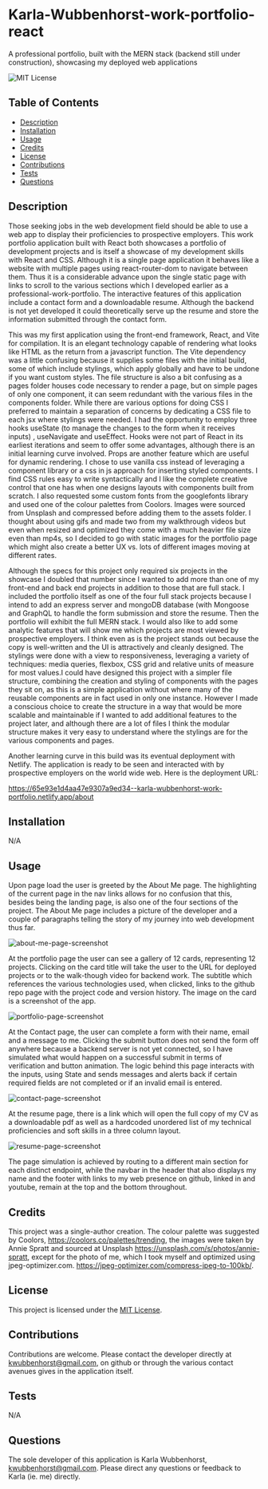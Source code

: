 # Karla-Wubbenhorst-work-portfolio-react
A professional portfolio, built with the MERN stack (backend still under construction), showcasing my deployed web applications

![MIT License](https://img.shields.io/badge/MIT-License-blue)
  

## Table of Contents
- [Description](#description)
- [Installation](#installation)
- [Usage](#usage)
- [Credits](#credits)
- [License](#license)
- [Contributions](#contributions)
- [Tests](#tests)
- [Questions](#questions)

## Description
Those seeking jobs in the web development field should be able to use a web app to display their proficiencies to prospective employers. This work portfolio application built with React both showcases a portfolio of development projects and is itself a showcase of my development skills with React and CSS. Although it is a single page application it behaves like a website with multiple pages using react-router-dom to navigate between them. Thus it is a considerable advance upon the single static page with links to scroll to the various sections which I developed earlier as a professional-work-portfolio. The interactive features of this application include a contact form and a downloadable resume. Although the backend is not yet developed it could theoretically serve up the resume and store the information submitted through the contact form.  

This was my first application using the front-end framework, React, and Vite for compilation. It is an elegant technology capable of rendering what looks like HTML as the return from a javascript function. The Vite dependency was a little confusing because it supplies some files with the initial build, some of which include stylings, which apply globally and have to be undone if you want custom styles. The file structure is also a bit confusing as a pages folder houses code necessary to render a page, but on simple pages of only one component, it can seem redundant with the various files in the components folder. While there are various options for doing CSS I preferred to maintain a separation of concerns by dedicating a CSS file to each jsx where stylings were needed. I had the opportunity to employ three hooks useState (to manage the changes to the form when it receives inputs) , useNavigate and useEffect. Hooks were not part of React in its earliest iterations and seem to offer some advantages, although there is an initial learning curve involved. Props are another feature which are useful for dynamic rendering. I chose to use vanilla css instead of leveraging a component library or a css in js approach for inserting styled components. I find CSS rules easy to write syntactically and I like the complete creative control that one has when one designs layouts with components built from scratch. I also requested some custom fonts from the googlefonts library and used one of the colour palettes from Coolors. Images were sourced from Unsplash and compressed before adding them to the assets folder. I thought about using gifs and made two from my walkthrough videos but even when resized and optimized they come with a much heavier file size even than mp4s, so I decided to go with static images for the portfolio page which might also create a better UX vs. lots of different images moving at different rates. 

Although the specs for this project only required six projects in the showcase I doubled that number since I wanted to add more than one of my front-end and back end projects in addition to those that are full stack. I included the portfolio itself as one of the four full stack projects because I intend to add an express server and mongoDB database (with Mongoose and GraphQL to handle the form submission and store the resume. Then the portfolio will exhibit the full MERN stack. I would also like to add some analytic features that will show me which projects are most viewed by prospective employers. I think even as is the project stands out because the copy is well-written and the UI is attractively and cleanly designed. The stylings were done with a view to responsiveness, leveraging a variety of techniques: media queries, flexbox, CSS grid and relative units of measure for most values.I could have designed this project with a simpler file structure, combining the creation and styling of components with the pages they sit on, as this is a simple application without where many of the reusable components are in fact used in only one instance. However I made a conscious choice to create the structure in a way that would be more scalable and maintainable if I wanted to add additional features to the project later, and although there are a lot of files I think the modular structure makes it very easy to understand where the stylings are for the various components and pages.

Another learning curve in this build was its eventual deployment with Netlify. The application is ready to be seen and interacted with by prospective employers on the world wide web. Here is the deployment URL:

https://65e93e1d4aa47e9307a9ed34--karla-wubbenhorst-work-portfolio.netlify.app/about

## Installation
N/A

## Usage
Upon page load the user is greeted by the About Me page. The highlighting of the current page in the nav links allows for no confusion that this, besides being the landing page, is also one of the four sections of the project. The About Me page includes a picture of the developer and a couple of paragraphs telling the story of my journey into web development thus far.

![about-me-page-screenshot](https://github.com/kwubbenhorst/KarlaWubbenhorst-work-portfolio-react/assets/140316693/0490c4f1-a1d1-4f04-8db2-c0468edf47aa)

 At the portfolio page the user can see a gallery of 12 cards, representing 12 projects. Clicking on the card title will take the user to the URL for deployed projects or to the walk-though video for backend work. The subtitle which references the various technologies used, when clicked, links to the github repo page with the project code and version history. The image on the card is a screenshot of the app. 

![portfolio-page-screenshot](https://github.com/kwubbenhorst/KarlaWubbenhorst-work-portfolio-react/assets/140316693/7800f65d-67d7-4813-ac0c-c3afc330bb64)

At the Contact page, the user can complete a form with their name, email and a message to me. Clicking the submit button does not send the form off anywhere because a backend server is not yet connected, so I have simulated what would happen on a successful submit in terms of verification and button animation. The logic behind this page interacts with the inputs, using State and sends messages and alerts back if certain required fields are not completed or if an invalid email is entered. 

![contact-page-screenshot](https://github.com/kwubbenhorst/KarlaWubbenhorst-work-portfolio-react/assets/140316693/f8ed0a66-eff2-454e-aeea-fd5d3a959d18)

At the resume page, there is a link which will open the full copy of my CV as a downloadable pdf as well as a hardcoded unordered list of my technical proficiencies and soft skills in a three column layout. 

![resume-page-screenshot](https://github.com/kwubbenhorst/KarlaWubbenhorst-work-portfolio-react/assets/140316693/c37a6d98-3cf6-4190-92b5-5f132779ec47)


The page simulation is achieved by routing to a different main section for each distinct endpoint, while the navbar in the header that also displays my name and the footer with links to my web presence on github, linked in and youtube, remain at the top and the bottom throughout.

## Credits
This project was a single-author creation.
The colour palette was suggested by Coolors, https://coolors.co/palettes/trending, the images were taken by Annie Spratt and sourced at Unsplash https://unsplash.com/s/photos/annie-spratt, except for the photo of me, which I took myself and optimized using jpeg-optimizer.com. https://jpeg-optimizer.com/compress-jpeg-to-100kb/. 

## License
This project is licensed under the [MIT License](./LICENSE-MIT).

## Contributions
Contributions are welcome. Please contact the developer directly at kwubbenhorst@gmail.com, on github or through the various contact avenues gives in the application itself.

## Tests
N/A

## Questions
The sole developer of this application is Karla Wubbenhorst, kwubbenhorst@gmail.com. Please direct any questions or feedback to Karla (ie. me) directly.
